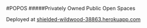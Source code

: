 #POPOS
#####Privately Owned Public Open Spaces

Deployed at [shielded-wildwood-38863.herokuapp.com](https://shielded-wildwood-38863.herokuapp.com)
